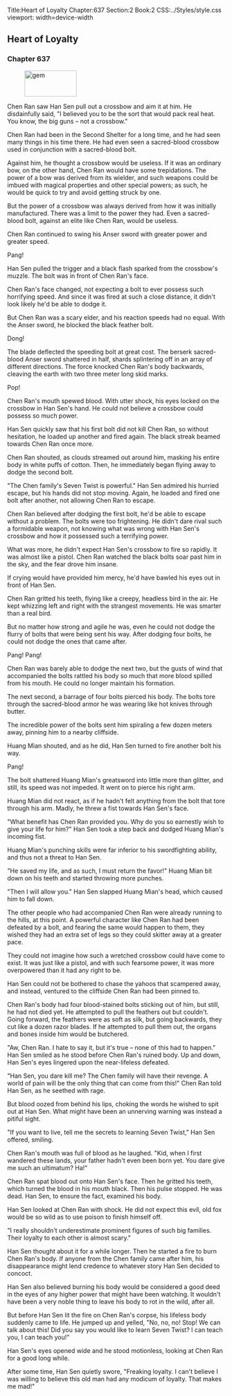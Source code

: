 Title:Heart of Loyalty 
Chapter:637 
Section:2 
Book:2 
CSS:../Styles/style.css 
viewport: width=device-width
  
## Heart of Loyalty
### Chapter 637 
<figure>
	<img src="../Images/gem.gif" alt="gem" id="gem" width="120" height="60" />
</figure>
  

  
  Chen Ran saw Han Sen pull out a crossbow and aim it at him. He disdainfully said, "I believed you to be the sort that would pack real heat. You know, the big guns – not a crossbow."

Chen Ran had been in the Second Shelter for a long time, and he had seen many things in his time there. He had even seen a sacred-blood crossbow used in conjunction with a sacred-blood bolt.

Against him, he thought a crossbow would be useless. If it was an ordinary bow, on the other hand, Chen Ran would have some trepidations. The power of a bow was derived from its wielder, and such weapons could be imbued with magical properties and other special powers; as such, he would be quick to try and avoid getting struck by one.

But the power of a crossbow was always derived from how it was initially manufactured. There was a limit to the power they had. Even a sacred-blood bolt, against an elite like Chen Ran, would be useless.

Chen Ran continued to swing his Anser sword with greater power and greater speed.

Pang!

Han Sen pulled the trigger and a black flash sparked from the crossbow's muzzle. The bolt was in front of Chen Ran's face.

Chen Ran's face changed, not expecting a bolt to ever possess such horrifying speed. And since it was fired at such a close distance, it didn't look likely he'd be able to dodge it.

But Chen Ran was a scary elder, and his reaction speeds had no equal. With the Anser sword, he blocked the black feather bolt.

Dong!

The blade deflected the speeding bolt at great cost. The berserk sacred-blood Anser sword shattered in half, shards splintering off in an array of different directions. The force knocked Chen Ran's body backwards, cleaving the earth with two three meter long skid marks.

Pop!

Chen Ran's mouth spewed blood. With utter shock, his eyes locked on the crossbow in Han Sen's hand. He could not believe a crossbow could possess so much power.

Han Sen quickly saw that his first bolt did not kill Chen Ran, so without hesitation, he loaded up another and fired again. The black streak beamed towards Chen Ran once more.

Chen Ran shouted, as clouds streamed out around him, masking his entire body in white puffs of cotton. Then, he immediately began flying away to dodge the second bolt.

"The Chen family's Seven Twist is powerful." Han Sen admired his hurried escape, but his hands did not stop moving. Again, he loaded and fired one bolt after another, not allowing Chen Ran to escape.

Chen Ran believed after dodging the first bolt, he'd be able to escape without a problem. The bolts were too frightening. He didn't dare rival such a formidable weapon, not knowing what was wrong with Han Sen's crossbow and how it possessed such a terrifying power.

What was more, he didn't expect Han Sen's crossbow to fire so rapidly. It was almost like a pistol. Chen Ran watched the black bolts soar past him in the sky, and the fear drove him insane.

If crying would have provided him mercy, he'd have bawled his eyes out in front of Han Sen.

Chen Ran gritted his teeth, flying like a creepy, headless bird in the air. He kept whizzing left and right with the strangest movements. He was smarter than a real bird.

But no matter how strong and agile he was, even he could not dodge the flurry of bolts that were being sent his way. After dodging four bolts, he could not dodge the ones that came after.

Pang! Pang!

Chen Ran was barely able to dodge the next two, but the gusts of wind that accompanied the bolts rattled his body so much that more blood spilled from his mouth. He could no longer maintain his formation.

The next second, a barrage of four bolts pierced his body. The bolts tore through the sacred-blood armor he was wearing like hot knives through butter.

The incredible power of the bolts sent him spiraling a few dozen meters away, pinning him to a nearby cliffside.

Huang Mian shouted, and as he did, Han Sen turned to fire another bolt his way.

Pang!

The bolt shattered Huang Mian's greatsword into little more than glitter, and still, its speed was not impeded. It went on to pierce his right arm.

Huang Mian did not react, as if he hadn't felt anything from the bolt that tore through his arm. Madly, he threw a fist towards Han Sen's face.

"What benefit has Chen Ran provided you. Why do you so earnestly wish to give your life for him?" Han Sen took a step back and dodged Huang Mian's incoming fist.

Huang Mian's punching skills were far inferior to his swordfighting ability, and thus not a threat to Han Sen.

"He saved my life, and as such, I must return the favor!" Huang Mian bit down on his teeth and started throwing more punches.

"Then I will allow you." Han Sen slapped Huang Mian's head, which caused him to fall down.

The other people who had accompanied Chen Ran were already running to the hills, at this point. A powerful character like Chen Ran had been defeated by a bolt, and fearing the same would happen to them, they wished they had an extra set of legs so they could skitter away at a greater pace.

They could not imagine how such a wretched crossbow could have come to exist. It was just like a pistol, and with such fearsome power, it was more overpowered than it had any right to be.

Han Sen could not be bothered to chase the yahoos that scampered away, and instead, ventured to the cliffside Chen Ran had been pinned to.

Chen Ran's body had four blood-stained bolts sticking out of him, but still, he had not died yet. He attempted to pull the feathers out but couldn't. Going forward, the feathers were as soft as silk, but going backwards, they cut like a dozen razor blades. If he attempted to pull them out, the organs and bones inside him would be butchered.

"Aw, Chen Ran. I hate to say it, but it's true – none of this had to happen." Han Sen smiled as he stood before Chen Ran's ruined body. Up and down, Han Sen's eyes lingered upon the near-lifeless defeated.

"Han Sen, you dare kill me? The Chen family will have their revenge. A world of pain will be the only thing that can come from this!" Chen Ran told Han Sen, as he seethed with rage.

But blood oozed from behind his lips, choking the words he wished to spit out at Han Sen. What might have been an unnerving warning was instead a pitiful sight.

"If you want to live, tell me the secrets to learning Seven Twist," Han Sen offered, smiling.

Chen Ran's mouth was full of blood as he laughed. "Kid, when I first wandered these lands, your father hadn't even been born yet. You dare give me such an ultimatum? Ha!"

Chen Ran spat blood out onto Han Sen's face. Then he gritted his teeth, which turned the blood in his mouth black. Then his pulse stopped. He was dead. Han Sen, to ensure the fact, examined his body.

Han Sen looked at Chen Ran with shock. He did not expect this evil, old fox would be so wild as to use poison to finish himself off.

"I really shouldn't underestimate prominent figures of such big families. Their loyalty to each other is almost scary."

Han Sen thought about it for a while longer. Then he started a fire to burn Chen Ran's body. If anyone from the Chen family came after him, his disappearance might lend credence to whatever story Han Sen decided to concoct.

Han Sen also believed burning his body would be considered a good deed in the eyes of any higher power that might have been watching. It wouldn't have been a very noble thing to leave his body to rot in the wild, after all.

But before Han Sen lit the fire on Chen Ran's corpse, his lifeless body suddenly came to life. He jumped up and yelled, "No, no, no! Stop! We can talk about this! Did you say you would like to learn Seven Twist? I can teach you, I can teach you!"

Han Sen's eyes opened wide and he stood motionless, looking at Chen Ran for a good long while.

After some time, Han Sen quietly swore, "Freaking loyalty. I can't believe I was willing to believe this old man had any modicum of loyalty. That makes me mad!"
